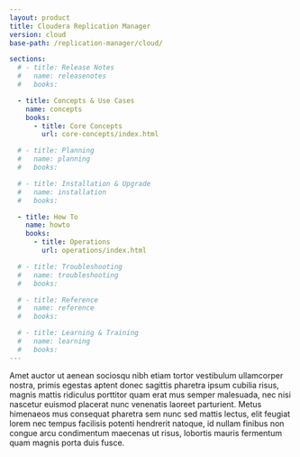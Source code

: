 ```yaml
---
layout: product
title: Cloudera Replication Manager
version: cloud
base-path: /replication-manager/cloud/

sections:
  # - title: Release Notes
  #   name: releasenotes
  #   books:

  - title: Concepts & Use Cases
    name: concepts
    books:
      - title: Core Concepts
        url: core-concepts/index.html

  # - title: Planning
  #   name: planning
  #   books:

  # - title: Installation & Upgrade
  #   name: installation
  #   books:

  - title: How To
    name: howto
    books:
      - title: Operations
        url: operations/index.html

  # - title: Troubleshooting
  #   name: troubleshooting
  #   books:

  # - title: Reference
  #   name: reference
  #   books:

  # - title: Learning & Training
  #   name: learning
  #   books:
---
```

Amet auctor ut aenean sociosqu nibh etiam tortor vestibulum ullamcorper
nostra, primis egestas aptent donec sagittis pharetra ipsum cubilia
risus, magnis mattis ridiculus porttitor quam erat mus semper malesuada,
nec nisi nascetur euismod placerat nunc venenatis laoreet parturient.
Metus himenaeos mus consequat pharetra sem nunc sed mattis lectus, elit
feugiat lorem nec tempus facilisis potenti hendrerit natoque, id nullam
finibus non congue arcu condimentum maecenas ut risus, lobortis mauris
fermentum quam magnis porta duis fusce.
